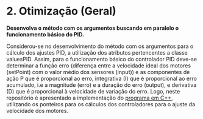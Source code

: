 # 2. Otimização (Geral)

**Desenvolva o método com os argumentos buscando em paralelo o funcionamento básico do
PID.**

Considerou-se no desenvolvimento do método com os argumentos para o cálculo dos ajustes PID, a utilização dos atributos pertencentes a classe valuesPID.
Assim, para o funcionamento básico do controlador PID deve-se determinar a função erro (diferença entre a velocidade ideal dos motores (setPoint) com o valor médio dos sensores (input)) e as componentes de ação P que é proporcional ao erro, integrativa (I) que é proporcional ao erro acumulado, i.e a magnitude (erro) e a duração do erro (output), e derivativa (D) que é proporcional à velocidade de variação do erro.
Logo, neste repositório é apresentado a implementação do [programa em C++](https://github.com/giovannirdias/Desafio-TAMANDUATECH---Segue-Linha/blob/main/Desafio%20Programa%C3%A7%C3%A3o/(Geral)%20Q2/PID.cpp), utilizando os ponteiros para os cálculos dos controladores para o ajuste da velocidade dos motores.
